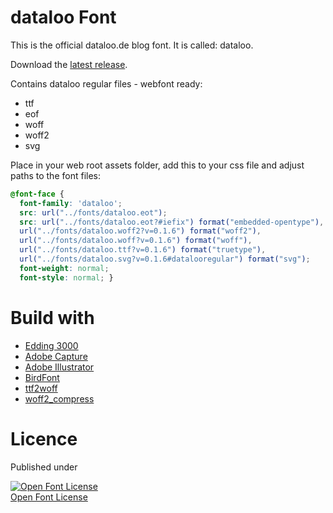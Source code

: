 # dataloo Font
This is the official dataloo.de blog font. It is called: dataloo.

Download the [latest release](https://github.com/dataloo/font/releases).

Contains dataloo regular files - webfont ready:

* ttf
* eof
* woff
* woff2
* svg

Place in your web root assets folder, add this to your css file and adjust paths to the font files:

```css
@font-face {
  font-family: 'dataloo';
  src: url("../fonts/dataloo.eot");
  src: url("../fonts/dataloo.eot?#iefix") format("embedded-opentype"), 
  url("../fonts/dataloo.woff2?v=0.1.6") format("woff2"), 
  url("../fonts/dataloo.woff?v=0.1.6") format("woff"), 
  url("../fonts/dataloo.ttf?v=0.1.6") format("truetype"), 
  url("../fonts/dataloo.svg?v=0.1.6#datalooregular") format("svg");
  font-weight: normal;
  font-style: normal; }
```

# Build with

* [Edding 3000](http://www.edding.com/de/organisieren-und-beschriften-zu-hause/produkte/edding-3000-permanentmarker/)
* [Adobe Capture](https://www.adobe.com/products/capture.html)
* [Adobe Illustrator](https://www.adobe.com/products/illustrator.html)
* [BirdFont](http://birdfont.org/)
* [ttf2woff](https://github.com/fontello/ttf2woff)
* [woff2_compress](https://github.com/google/woff2)

# Licence
Published under

<!--SIL Open Font License-->
<a rel="license" href="https://scripts.sil.org/OFL">
<img alt="Open Font License" border="0"
src="https://scripts.sil.org/cms/sites/nrsi/media/OFL_logo_rect_color.png"/></a>
<br />
<a rel="license" href="https://scripts.sil.org/OFL">Open Font License </a>
<!--/SIL Open Font License-->

